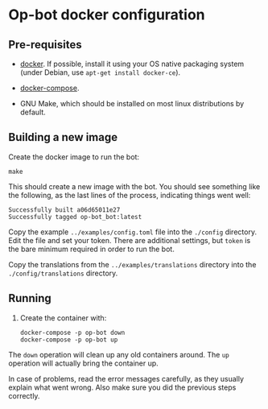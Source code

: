 # Op-bot docker configuration

## Pre-requisites

* [docker](https://www.docker.com/products/docker-engine). If possible, install
  it using your OS native packaging system (under Debian, use `apt-get
  install docker-ce`).

* [docker-compose](https://docs.docker.com/compose/install/).

* GNU Make, which should be installed on most linux distributions by default.

## Building a new image

Create the docker image to run the bot:

```
make
```

This should create a new image with the bot. You should see something like the
following, as the last lines of the process, indicating things went well:

```
Successfully built a06d65011e27
Successfully tagged op-bot_bot:latest
```

Copy the example `../examples/config.toml` file into the `./config` directory.
Edit the file and set your token. There are additional settings, but `token` is
the bare minimum required in order to run the bot.

Copy the translations from the `../examples/translations` directory into the
`./config/translations` directory.

## Running

1. Create the container with:
    ```
    docker-compose -p op-bot down
    docker-compose -p op-bot up
    ```

The `down` operation will clean up any old containers around. The `up` operation
will actually bring the container up.

In case of problems, read the error messages carefully, as they usually explain
what went wrong. Also make sure you did the previous steps correctly.
